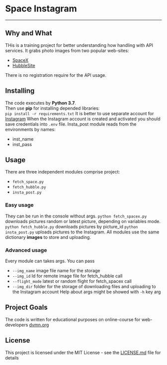 # Space Instagram
***
## Why and What
THis is a training project for better understanding how handling with API services.
It grabs photo images from two popular web-sites:  
* [SpaceX](https://github.com/r-spacex/SpaceX-API)  
* [HubbleSite](http://hubblesite.org/api/documentation)  

There is no registration require for the API usage. 

## Installing
The code executes by __Python 3.7__.   
Then use __pip__ for installing depended libraries:  
`pip install -r requirements.txt`
It is better to use separate account for [Instagram](https://www.instagram.com)
When the Instagram account is created and activated you should save credentials
into `.env` file. Insta_post module reads from the environments by names:
+ inst_name
+ inst_pass   

## Usage
There are three independent modules comprise project:
+ `fetch_space.py`
+ `fetch_hubble.py`
+ `insta_post.py`
### Easy usage  
They can be run in the console without args.
`python fetch_spacex.py` downloads pictures random or latest picture, depending on variables mode.  
`python fetch_hubble.py` downloads pictures by picture_id
`python insta_post.py` uploads pictures to the Instagram.
All modules use the same dictionary __images__ to store and uploading.
### Advanced usage
Every module can takes args. You can pass
* `--img_name` image file name for the storage
* `--img_id` Id for remote image file for fetch_hubble call
* `--flight_mode` latest or random flight for fetch_spacex call
* `--img_dir` folder for the storage of downloading files and uploading
 to the Instagram account
 Help about args might be showed with `-h` key arg   


## Project Goals
The code is written for educational purposes on online-course for web-developers [dvmn.org](https://dvmn.org/modules/)


## License
This project is licensed under the MIT License - see the [LICENSE.md](https://github.com/psergal/bitly/blob/master/license.md) file for details  
